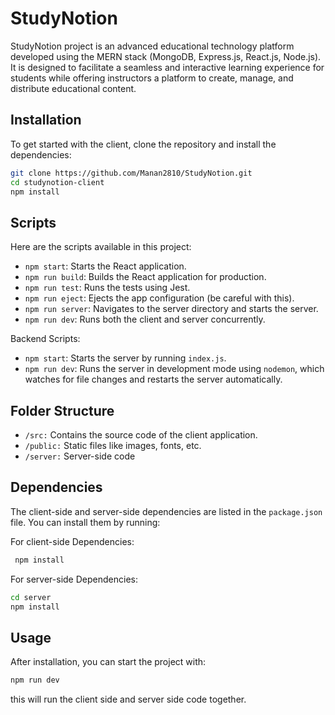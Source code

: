 # StudyNotion

StudyNotion project is an advanced educational technology platform developed using the MERN stack (MongoDB, Express.js, React.js, Node.js). It is designed to facilitate a seamless and interactive learning experience for students while offering instructors a platform to create, manage, and distribute educational content.


## Installation

To get started with the client, clone the repository and install the dependencies:

```bash
git clone https://github.com/Manan2810/StudyNotion.git
cd studynotion-client
npm install
```

## Scripts
Here are the scripts available in this project:

- `npm start`: Starts the React application.
- `npm run build`: Builds the React application for production.
- `npm run test`: Runs the tests using Jest.
- `npm run eject`: Ejects the app configuration (be careful with this).
- `npm run server`: Navigates to the server directory and starts the server.
- `npm run dev`: Runs both the client and server concurrently.

Backend Scripts:

- `npm start`: Starts the server by running `index.js`.
- `npm run dev`: Runs the server in development mode using `nodemon`, which watches for file changes and restarts the    server automatically.


## Folder Structure

- `/src:` Contains the source code of the client application.
- `/public:` Static files like images, fonts, etc.
- `/server:` Server-side code

## Dependencies

The client-side and server-side dependencies are listed in the `package.json` file. You can install them by running:

For client-side Dependencies:
``` bash
 npm install
```

For server-side Dependencies:
``` bash
cd server
npm install
```

## Usage
After installation, you can start the project with:
```bash
npm run dev
```
this will run the client side and server side code together.
